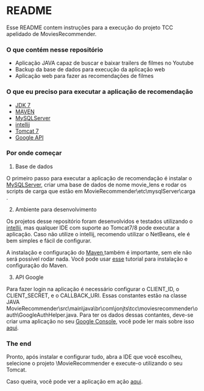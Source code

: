 # README #

Esse README contem instruções para a execução do projeto TCC apelidado de MoviesRecommender.

### O que contém nesse repositório ###

* Aplicação JAVA capaz de buscar e baixar trailers de filmes no Youtube
* Backup da base de dados para execução da aplicação web 
* Aplicação web para fazer as recomendações de filmes

### O que eu preciso para executar a aplicação de recomendação ###

* [JDK 7](http://www.oracle.com/technetwork/pt/java/javase/downloads/jdk7-downloads-1880260.html)
* [MAVEN](https://maven.apache.org/download.cgi)
* [MySQLServer](https://dev.mysql.com/downloads/workbench/)
* [intellij](https://www.jetbrains.com/idea/download/)
* [Tomcat 7](https://tomcat.apache.org/download-70.cgi)
* [Google API](https://console.developers.google.com/apis)

### Por onde começar ###

1. Base de dados

O primeiro passo para executar a aplicação de recomendação é instalar o [MySQLServer](https://dev.mysql.com/downloads/workbench/), criar uma base de dados de nome movie_lens e rodar os scripts de carga que estão em MovieRecommender\etc\mysqlServer\carga .

2. Ambiente para desenvolvimento

Os projetos desse repositório foram desenvolvidos e testados utilizando o [intellij](https://www.jetbrains.com/idea/download/), mas qualquer IDE com suporte ao Tomcat7/8 pode executar a aplicação. Caso não utilize o intellij, recomendo utilizar o NetBeans, ele é bem simples e fácil de configurar.

A instalação e configuração do [Maven ](https://maven.apache.org/)também é importante, sem ele não será possível rodar nada. Você pode usar [esse](https://www.mkyong.com/maven/how-to-install-maven-in-windows/) tutorial para instalação e configuração do Maven.

3. API Google

Para fazer login na aplicação é necessário configurar o CLIENT_ID, o CLIENT_SECRET, e o CALLBACK_URI. Essas constantes estão na classe JAVA MovieRecommender\src\main\java\br\com\jonjts\tcc\moviesrecommender\oauth\GoogleAuthHelper.java. Para ter os dados dessas contantes, deve-se criar uma aplicação no seu [Google Console](https://console.developers.google.com), você pode ler mais sobre isso [aqui](https://developers.google.com/identity/sign-in/web/devconsole-project).

### The end ###

Pronto, após instalar e configurar tudo, abra a IDE que você escolheu, selecione o projeto \MovieRecommender e execute-o utilizando o seu Tomcat.

Caso queira, você pode ver a aplicação em ação [aqui](http://movies-jonjts.rhcloud.com/login.jsp).

